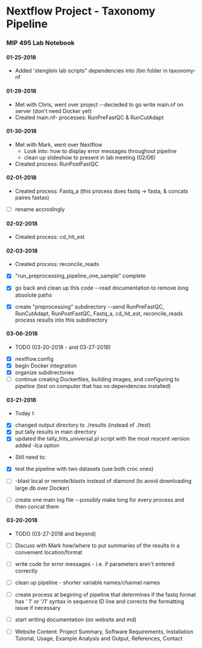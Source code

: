 # Nextflow Project - Taxonomy Pipeline
### MIP 495 Lab Notebook

#### 01-25-2018
  * Added 'stenglein lab scripts" dependencies into /bin folder in taxonomy-nf

#### 01-29-2018
  * Met with Chris, went over project --decieded to go write main.nf on server (don't need Docker yet)
  * Created main.nf- processes: RunPreFastQC & RunCutAdapt
  
#### 01-30-2018
  * Met with Mark, went over Nextflow 
    * Look into: how to display error messages throughout pipeline
    * clean up slideshow to present in lab meeting (02/06)
  * Created process: RunPostFastQC
  
#### 02-01-2018
  * Created process: Fastq_a (this process does fastq -> fasta, & concats paires fastas)
- [ ] rename accrodingly
  
#### 02-02-2018
  * Created process: cd_hit_est
  
#### 02-03-2018
  * Created process: reconcile_reads
- [x] "run_preprocessing_pipeline_one_sample" complete
- [x] go back and clean up this code --read documentation to remove long absolute paths 
- [x] create "preprocessing" subdirectory --send RunPreFastQC, RunCutAdapt, RunPostFastQC, Fastq_a, cd_hit_est, reconcile_reads process results into this subdirectory


#### 03-06-2018 

* TODO (03-20-2018 - and 03-27-2018)

- [x] nextflow.config
- [x] begin Docker integration
- [x] organize subdirectories
- [ ] continue creating Dockerfiles, building images, and configuring to pipeline (test on computer that has no dependencies installed)

#### 03-21-2018
* Today I:
- [x] changed output directory to ./results (instead of ./test)
- [x] put tally results in main directory
- [x] updated the tally_hits_universal.pl script with the most rescent version added -lca option
* Still need to:
- [x] test the pipeline with two datasets (use both croc ones)
- [ ] -blast local or remote/blastx instead of diamond  (to avoid downloading large db over Docker)
- [ ] create one main log file --possibly make long for every process and then concat them



#### 03-20-2018 
* TODO (03-27-2018 and beyond)
- [ ] Discuss with Mark how/where to put summaries of the results in a convenient location/format
- [ ] write code for error messages - i.e. if parameters aren't entered correctly
- [ ] clean up pipeline - shorter variable names/channel names
- [ ] create process at begining of pipeline that determines if the fastq format has ' 1' or '/1' syntax in sequence ID line    and corrects the formatting issue if necessary
- [ ] start writing documentation (on website and md)
- [ ] Website Content: Project Summary, Software Requirements, Installation Tutorial, Usage, Example Analysis and Output, References, Contact


  
